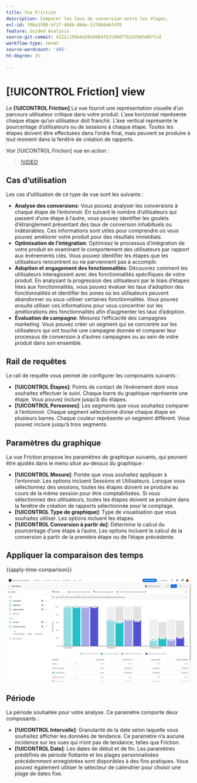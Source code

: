 ```yaml
---
title: Vue Friction
description: Comparer les taux de conversion entre les étapes.
exl-id: f0ba3f00-bf1f-48db-8b6e-137460abf4f8
feature: Guided Analysis
source-git-commit: 4121c199e4a5050d84f57c69d7fb1d7b05007fcd
workflow-type: tm+mt
source-wordcount: '495'
ht-degree: 2%

---
```


# [!UICONTROL Friction] view

Le **[!UICONTROL Friction]** La vue fournit une représentation visuelle d’un parcours utilisateur critique dans votre produit. L’axe horizontal représente chaque étape qu’un utilisateur doit franchir. L’axe vertical représente le pourcentage d’utilisateurs ou de sessions à chaque étape. Toutes les étapes doivent être effectuées dans l’ordre final, mais peuvent se produire à tout moment dans la fenêtre de création de rapports.

Voir [!UICONTROL Friction] vue en action :

>[!VIDEO](https://video.tv.adobe.com/v/3421663/?learn=on)

## Cas d’utilisation

Les cas d’utilisation de ce type de vue sont les suivants :

* **Analyse des conversions**: Vous pouvez analyser les conversions à chaque étape de l’entonnoir. En suivant le nombre d’utilisateurs qui passent d’une étape à l’autre, vous pouvez identifier les goulets d’étranglement présentant des taux de conversion inhabituels ou indésirables. Ces informations sont utiles pour comprendre où vous pouvez améliorer votre produit pour des résultats immédiats.
* **Optimisation de l’intégration**: Optimisez le processus d’intégration de votre produit en examinant le comportement des utilisateurs par rapport aux événements clés. Vous pouvez identifier les étapes que les utilisateurs rencontrent ou ne parviennent pas à accomplir.
* **Adoption et engagement des fonctionnalités**: Découvrez comment les utilisateurs interagissent avec des fonctionnalités spécifiques de votre produit. En analysant la progression des utilisateurs par le biais d’étapes liées aux fonctionnalités, vous pouvez évaluer les taux d’adoption des fonctionnalités et identifier les zones où les utilisateurs peuvent abandonner ou sous-utiliser certaines fonctionnalités. Vous pouvez ensuite utiliser ces informations pour vous concentrer sur les améliorations des fonctionnalités afin d’augmenter les taux d’adoption.
* **Évaluation de campagne**: Mesurez l’efficacité des campagnes marketing. Vous pouvez créer un segment qui se concentre sur les utilisateurs qui ont touché une campagne donnée et comparer leur processus de conversion à d’autres campagnes ou au sein de votre produit dans son ensemble.

## Rail de requêtes

Le rail de requête vous permet de configurer les composants suivants :

* **[!UICONTROL Étapes]**: Points de contact de l’événement dont vous souhaitez effectuer le suivi. Chaque barre du graphique représente une étape. Vous pouvez inclure jusqu’à dix étapes.
* **[!UICONTROL Personnes]**: Les segments que vous souhaitez comparer à l’entonnoir. Chaque segment sélectionné divise chaque étape en plusieurs barres. Chaque couleur représente un segment différent. Vous pouvez inclure jusqu’à trois segments.

## Paramètres du graphique

La vue Friction propose les paramètres de graphique suivants, qui peuvent être ajustés dans le menu situé au-dessus du graphique :

* **[!UICONTROL Mesure]**: Portée que vous souhaitez appliquer à l’entonnoir. Les options incluent Sessions et Utilisateurs. Lorsque vous sélectionnez des sessions, toutes les étapes doivent se produire au cours de la même session pour être comptabilisées. Si vous sélectionnez des utilisateurs, toutes les étapes doivent se produire dans la fenêtre de création de rapports sélectionnée pour le comptage.
* **[!UICONTROL Type de graphique]**: Type de visualisation que vous souhaitez utiliser. Les options incluent les étapes.
* **[!UICONTROL Conversion à partir de]**: Détermine le calcul du pourcentage d’une étape à l’autre. Les options incluent le calcul de la conversion à partir de la première étape ou de l’étape précédente.

## Appliquer la comparaison des temps

{{apply-time-comparison}}

![Comparaison du temps de fragment](../assets/friction-compare.png)

## Période

La période souhaitée pour votre analyse. Ce paramètre comporte deux composants :

* **[!UICONTROL Intervalle]**: Granularité de la date selon laquelle vous souhaitez afficher les données de tendance. Ce paramètre n’a aucune incidence sur les vues qui n’ont pas de tendance, telles que Friction.
* **[!UICONTROL Date]**: Les dates de début et de fin. Les paramètres prédéfinis de période flottante et les plages personnalisées précédemment enregistrées sont disponibles à des fins pratiques. Vous pouvez également utiliser le sélecteur de calendrier pour choisir une plage de dates fixe.
